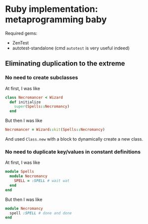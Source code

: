 
# Ruby implementation: metaprogramming baby

Required gems:

* ZenTest
* autotest-standalone (cmd `autotest` is very useful indeed)

## Eliminating duplication to the extreme

### No need to create subclasses

At first, I was like

```ruby
class Necromancer < Wizard
  def initialize
    super(Spells::Necromancy)
  end
```

But then I was like

```ruby
Necromancer = Wizard::kit(Spells::Necromancy)
```

And used `Class.new` with a block to dynamically create a new class.

### No need to duplicate key/values in constant definitions

At first, I was like

```ruby
module Spells
  module Necromancy
    SPELL = :SPELL # wait wat
  end
end
```

But then I was like

```ruby
module Necromancy
  spell :SPELL # done and done
end
```

